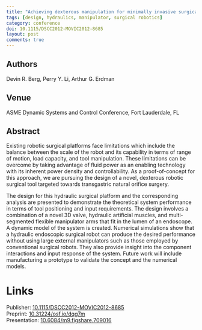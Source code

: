 ```yaml
---
title: "Achieving dexterous manipulation for minimally invasive surgical robots through the use of hydraulics"
tags: [design, hydraulics, manipulator, surgical robotics]
category: conference
doi: 10.1115/DSCC2012-MOVIC2012-8685
layout: post
comments: true
---
```


## Authors
Devin R. Berg, Perry Y. Li, Arthur G. Erdman

## Venue
ASME Dynamic Systems and Control Conference, Fort Lauderdale, FL

## Abstract

Existing robotic surgical platforms face limitations which include the balance between the scale of the robot and its capability in terms of range of motion, load capacity, and tool manipulation. These limitations can be overcome by taking advantage of fluid power as an enabling technology with its inherent power density and controllability. As a proof-of-concept for this approach, we are pursuing the design of a novel, dexterous robotic surgical tool targeted towards transgastric natural orifice surgery.

The design for this hydraulic surgical platform and the corresponding analysis are presented to demonstrate the theoretical system performance in terms of tool positioning and input requirements. The design involves a combination of a novel 3D valve, hydraulic artificial muscles, and multi-segmented flexible manipulator arms that fit in the lumen of an endoscope. A dynamic model of the system is created. Numerical simulations show that a hydraulic endoscopic surgical robot can produce the desired performance without using large external manipulators such as those employed by conventional surgical robots. They also provide insight into the component interactions and input response of the system. Future work will include manufacturing a prototype to validate the concept and the numerical models.

# Links
Publisher: [10.1115/DSCC2012-MOVIC2012-8685](https://doi.org/10.1115/DSCC2012-MOVIC2012-8685)  
Preprint: [10.31224/osf.io/dqg7m](https://doi.org/10.31224/osf.io/dqg7m)  
Presentation: [10.6084/m9.figshare.709016](https://doi.org/10.6084/m9.figshare.709016)